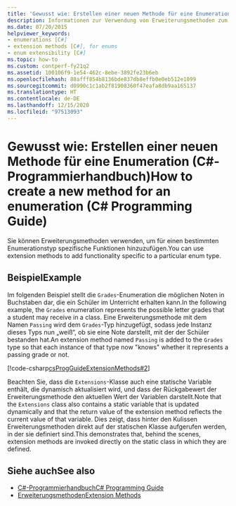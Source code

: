 ```yaml
---
title: 'Gewusst wie: Erstellen einer neuen Methode für eine Enumeration – C#-Programmierhandbuch'
description: Informationen zur Verwendung von Erweiterungsmethoden zum Hinzuzufügen von Funktionen zu einer Enumeration in C# Dieses Beispiel zeigt eine Erweiterungsmethode mit dem Namen „Passing“ für eine Aufzählung namens „Grades“.
ms.date: 07/20/2015
helpviewer_keywords:
- enumerations [C#]
- extension methods [C#], for enums
- enum extensibility [C#]
ms.topic: how-to
ms.custom: contperf-fy21q2
ms.assetid: 100106f9-1e54-462c-8ebe-3892fe23b6eb
ms.openlocfilehash: 88afff854b8136bde837db8effb0e0eb512e1099
ms.sourcegitcommit: d0990c1c1ab2f81908360f47eafa8db9aa165137
ms.translationtype: HT
ms.contentlocale: de-DE
ms.lasthandoff: 12/15/2020
ms.locfileid: "97513093"
---
```

# <a name="how-to-create-a-new-method-for-an-enumeration-c-programming-guide"></a><span data-ttu-id="6b58c-104">Gewusst wie: Erstellen einer neuen Methode für eine Enumeration (C#-Programmierhandbuch)</span><span class="sxs-lookup"><span data-stu-id="6b58c-104">How to create a new method for an enumeration (C# Programming Guide)</span></span>

<span data-ttu-id="6b58c-105">Sie können Erweiterungsmethoden verwenden, um für einen bestimmten Enumerationstyp spezifische Funktionen hinzuzufügen.</span><span class="sxs-lookup"><span data-stu-id="6b58c-105">You can use extension methods to add functionality specific to a particular enum type.</span></span>  
  
## <a name="example"></a><span data-ttu-id="6b58c-106">Beispiel</span><span class="sxs-lookup"><span data-stu-id="6b58c-106">Example</span></span>  

 <span data-ttu-id="6b58c-107">Im folgenden Beispiel stellt die `Grades`-Enumeration die möglichen Noten in Buchstaben dar, die ein Schüler im Unterricht erhalten kann.</span><span class="sxs-lookup"><span data-stu-id="6b58c-107">In the following example, the `Grades` enumeration represents the possible letter grades that a student may receive in a class.</span></span> <span data-ttu-id="6b58c-108">Eine Erweiterungsmethode mit dem Namen `Passing` wird dem `Grades`-Typ hinzugefügt, sodass jede Instanz dieses Typs nun „weiß“, ob sie eine Note darstellt, mit der der Schüler bestanden hat.</span><span class="sxs-lookup"><span data-stu-id="6b58c-108">An extension method named `Passing` is added to the `Grades` type so that each instance of that type now "knows" whether it represents a passing grade or not.</span></span>  
  
 [!code-csharp[csProgGuideExtensionMethods#2](~/samples/snippets/csharp/VS_Snippets_VBCSharp/csProgGuideExtensionMethods/cs/extensionmethods.cs#2)]  
  
 <span data-ttu-id="6b58c-109">Beachten Sie, dass die `Extensions`-Klasse auch eine statische Variable enthält, die dynamisch aktualisiert wird, und dass der Rückgabewert der Erweiterungsmethode den aktuellen Wert der Variablen darstellt.</span><span class="sxs-lookup"><span data-stu-id="6b58c-109">Note that the `Extensions` class also contains a static variable that is updated dynamically and that the return value of the extension method reflects the current value of that variable.</span></span> <span data-ttu-id="6b58c-110">Dies zeigt, dass hinter den Kulissen Erweiterungsmethoden direkt auf der statischen Klasse aufgerufen werden, in der sie definiert sind.</span><span class="sxs-lookup"><span data-stu-id="6b58c-110">This demonstrates that, behind the scenes, extension methods are invoked directly on the static class in which they are defined.</span></span>  
  
## <a name="see-also"></a><span data-ttu-id="6b58c-111">Siehe auch</span><span class="sxs-lookup"><span data-stu-id="6b58c-111">See also</span></span>

- [<span data-ttu-id="6b58c-112">C#-Programmierhandbuch</span><span class="sxs-lookup"><span data-stu-id="6b58c-112">C# Programming Guide</span></span>](../index.md)
- [<span data-ttu-id="6b58c-113">Erweiterungsmethoden</span><span class="sxs-lookup"><span data-stu-id="6b58c-113">Extension Methods</span></span>](./extension-methods.md)
